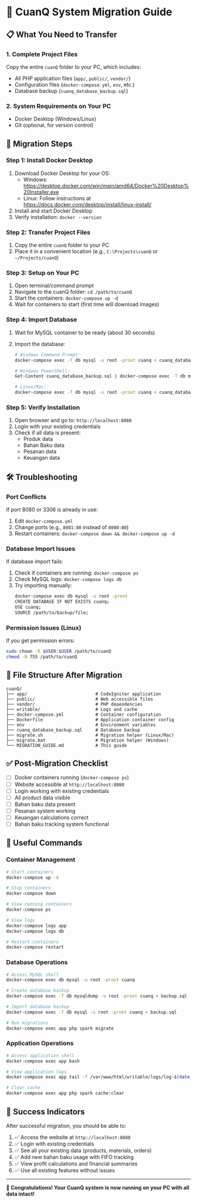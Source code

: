 # 🚀 CuanQ System Migration Guide

## 📋 What You Need to Transfer

### 1. **Complete Project Files**

Copy the entire `cuanQ` folder to your PC, which includes:

- All PHP application files (`app/`, `public/`, `vendor/`)
- Configuration files (`docker-compose.yml`, `env`, etc.)
- Database backup (`cuanq_database_backup.sql`)

### 2. **System Requirements on Your PC**

- Docker Desktop (Windows/Linux)
- Git (optional, for version control)

## 🔧 Migration Steps

### **Step 1: Install Docker Desktop**

1. Download Docker Desktop for your OS:
   - Windows: https://desktop.docker.com/win/main/amd64/Docker%20Desktop%20Installer.exe
   - Linux: Follow instructions at https://docs.docker.com/desktop/install/linux-install/
2. Install and start Docker Desktop
3. Verify installation: `docker --version`

### **Step 2: Transfer Project Files**

1. Copy the entire `cuanQ` folder to your PC
2. Place it in a convenient location (e.g., `C:\Projects\cuanQ` or `~/Projects/cuanQ`)

### **Step 3: Setup on Your PC**

1. Open terminal/command prompt
2. Navigate to the cuanQ folder: `cd /path/to/cuanQ`
3. Start the containers: `docker-compose up -d`
4. Wait for containers to start (first time will download images)

### **Step 4: Import Database**

1. Wait for MySQL container to be ready (about 30 seconds)
2. Import the database:

   ```bash
   # Windows Command Prompt:
   docker-compose exec -T db mysql -u root -proot cuanq < cuanq_database_backup.sql

   # Windows PowerShell:
   Get-Content cuanq_database_backup.sql | docker-compose exec -T db mysql -u root -proot cuanq

   # Linux/Mac:
   docker-compose exec -T db mysql -u root -proot cuanq < cuanq_database_backup.sql
   ```

### **Step 5: Verify Installation**

1. Open browser and go to: `http://localhost:8080`
2. Login with your existing credentials
3. Check if all data is present:
   - Produk data
   - Bahan Baku data
   - Pesanan data
   - Keuangan data

## 🛠️ Troubleshooting

### **Port Conflicts**

If port 8080 or 3306 is already in use:

1. Edit `docker-compose.yml`
2. Change ports (e.g., `8081:80` instead of `8080:80`)
3. Restart containers: `docker-compose down && docker-compose up -d`

### **Database Import Issues**

If database import fails:

1. Check if containers are running: `docker-compose ps`
2. Check MySQL logs: `docker-compose logs db`
3. Try importing manually:
   ```bash
   docker-compose exec db mysql -u root -proot
   CREATE DATABASE IF NOT EXISTS cuanq;
   USE cuanq;
   SOURCE /path/to/backup/file;
   ```

### **Permission Issues (Linux)**

If you get permission errors:

```bash
sudo chown -R $USER:$USER /path/to/cuanQ
chmod -R 755 /path/to/cuanQ
```

## 📁 File Structure After Migration

```
cuanQ/
├── app/                          # CodeIgniter application
├── public/                       # Web accessible files
├── vendor/                       # PHP dependencies
├── writable/                     # Logs and cache
├── docker-compose.yml            # Container configuration
├── Dockerfile                    # Application container config
├── env                           # Environment variables
├── cuanq_database_backup.sql     # Database backup
├── migrate.sh                    # Migration helper (Linux/Mac)
├── migrate.bat                   # Migration helper (Windows)
└── MIGRATION_GUIDE.md            # This guide
```

## ✅ Post-Migration Checklist

- [ ] Docker containers running (`docker-compose ps`)
- [ ] Website accessible at `http://localhost:8080`
- [ ] Login working with existing credentials
- [ ] All product data visible
- [ ] Bahan baku data present
- [ ] Pesanan system working
- [ ] Keuangan calculations correct
- [ ] Bahan baku tracking system functional

## 🔧 Useful Commands

### **Container Management**

```bash
# Start containers
docker-compose up -d

# Stop containers
docker-compose down

# View running containers
docker-compose ps

# View logs
docker-compose logs app
docker-compose logs db

# Restart containers
docker-compose restart
```

### **Database Operations**

```bash
# Access MySQL shell
docker-compose exec db mysql -u root -proot cuanq

# Create database backup
docker-compose exec -T db mysqldump -u root -proot cuanq > backup.sql

# Import database backup
docker-compose exec -T db mysql -u root -proot cuanq < backup.sql

# Run migrations
docker-compose exec app php spark migrate
```

### **Application Operations**

```bash
# Access application shell
docker-compose exec app bash

# View application logs
docker-compose exec app tail -f /var/www/html/writable/logs/log-$(date +%Y-%m-%d).log

# Clear cache
docker-compose exec app php spark cache:clear
```

## 🎯 Success Indicators

After successful migration, you should be able to:

1. ✅ Access the website at `http://localhost:8080`
2. ✅ Login with existing credentials
3. ✅ See all your existing data (products, materials, orders)
4. ✅ Add new bahan baku usage with FIFO tracking
5. ✅ View profit calculations and financial summaries
6. ✅ Use all existing features without issues

---

**🎉 Congratulations! Your CuanQ system is now running on your PC with all data intact!**
